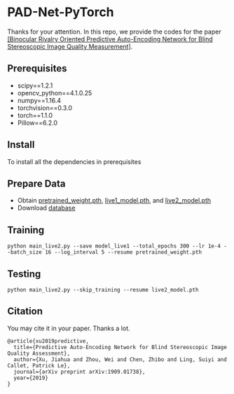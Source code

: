 # PAD-Net-PyTorch

Thanks for your attention. In this repo, we provide the codes for the paper [[Binocular Rivalry Oriented Predictive Auto-Encoding Network for Blind Stereoscopic Image Quality Measurement]](https://arxiv.org/abs/1909.01738).

## Prerequisites
+ scipy==1.2.1
+ opencv_python==4.1.0.25
+ numpy==1.16.4
+ torchvision==0.3.0
+ torch==1.1.0
+ Pillow==6.2.0

## Install
To install all the dependencies in prerequisites

## Prepare Data
+ Obtain [pretrained_weight.pth](https://drive.google.com/file/d/1ROT4InmAEKUisfNbMHwWpWb0nvlDhoSe/view?usp=sharing), [live1_model.pth](https://drive.google.com/file/d/1ggxGi2uvmL3n0BtYLC-HCrWbhna2TkFQ/view?usp=sharing), and [live2_model.pth](https://drive.google.com/file/d/19WJHBkogveax0b3IgpWeRco5xXgKQvFl/view?usp=sharing)
+ Download [database](https://drive.google.com/drive/folders/1LqQFIms_46s7uybos83-5EgMAH2r6OCy?usp=sharing)

## Training
```
python main_live2.py --save model_live1 --total_epochs 300 --lr 1e-4 --batch_size 16 --log_interval 5 --resume pretrained_weight.pth
```

## Testing
```
python main_live2.py --skip_training --resume live2_model.pth
```

## Citation
You may cite it in your paper. Thanks a lot.

```
@article{xu2019predictive,
  title={Predictive Auto-Encoding Network for Blind Stereoscopic Image Quality Assessment},
  author={Xu, Jiahua and Zhou, Wei and Chen, Zhibo and Ling, Suiyi and Callet, Patrick Le},
  journal={arXiv preprint arXiv:1909.01738},
  year={2019}
}
```


